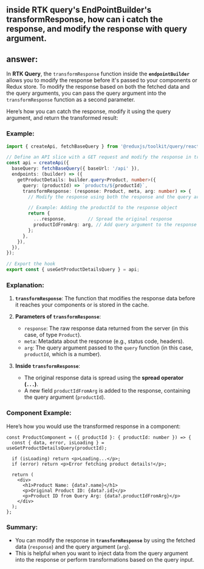 

## inside RTK query's EndPointBuilder's transformResponse, how can i catch the response, and modify the response with query argument.


## answer:

In **RTK Query**, the `transformResponse` function inside the **`endpointBuilder`** allows you to modify the response before it's passed to your components or Redux store. To modify the response based on both the fetched data and the query arguments, you can pass the query argument into the `transformResponse` function as a second parameter.

Here’s how you can catch the response, modify it using the query argument, and return the transformed result:

### Example:

```ts
import { createApi, fetchBaseQuery } from '@reduxjs/toolkit/query/react';

// Define an API slice with a GET request and modify the response in transformResponse
const api = createApi({
  baseQuery: fetchBaseQuery({ baseUrl: '/api' }),
  endpoints: (builder) => ({
    getProductDetails: builder.query<Product, number>({
      query: (productId) => `products/${productId}`,
      transformResponse: (response: Product, meta, arg: number) => {
        // Modify the response using both the response and the query argument (productId)

        // Example: Adding the productId to the response object
        return {
          ...response,        // Spread the original response
          productIdFromArg: arg, // Add query argument to the response
        };
      },
    }),
  }),
});

// Export the hook
export const { useGetProductDetailsQuery } = api;
```

### Explanation:
1. **`transformResponse`**: The function that modifies the response data before it reaches your components or is stored in the cache.
2. **Parameters of `transformResponse`**:
    - `response`: The raw response data returned from the server (in this case, of type `Product`).
    - `meta`: Metadata about the response (e.g., status code, headers).
    - `arg`: The query argument passed to the `query` function (in this case, `productId`, which is a number).

3. **Inside `transformResponse`**:
    - The original response data is spread using the **spread operator (`...`)**.
    - A new field `productIdFromArg` is added to the response, containing the query argument (`productId`).

### Component Example:

Here’s how you would use the transformed response in a component:

```tsx
const ProductComponent = ({ productId }: { productId: number }) => {
  const { data, error, isLoading } = useGetProductDetailsQuery(productId);

  if (isLoading) return <p>Loading...</p>;
  if (error) return <p>Error fetching product details!</p>;

  return (
    <div>
      <h1>Product Name: {data?.name}</h1>
      <p>Original Product ID: {data?.id}</p>
      <p>Product ID from Query Arg: {data?.productIdFromArg}</p>
    </div>
  );
};
```

### Summary:
- You can modify the response in **`transformResponse`** by using the fetched data (`response`) and the query argument (`arg`).
- This is helpful when you want to inject data from the query argument into the response or perform transformations based on the query input.
